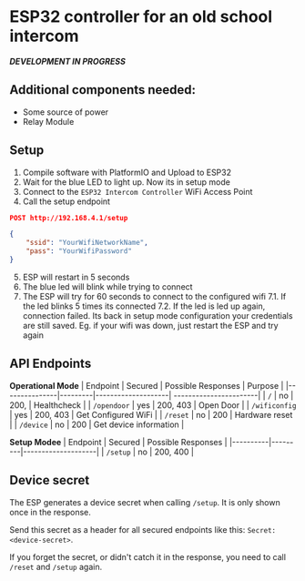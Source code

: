 # ESP32 controller for an old school intercom

***DEVELOPMENT IN PROGRESS***

## Additional components needed:
- Some source of power
- Relay Module

## Setup
1. Compile software with PlatformIO and Upload to ESP32
2. Wait for the blue LED to light up. Now its in setup mode
3. Connect to the `ESP32 Intercom Controller` WiFi Access Point
4. Call the setup endpoint 
```json
POST http://192.168.4.1/setup

{
    "ssid": "YourWifiNetworkName",
    "pass": "YourWifiPassword"
}
```
5. ESP will restart in 5 seconds
6. The blue led will blink while trying to connect
7. The ESP will try for 60 seconds to connect to the configured wifi
    7.1. If the led blinks 5 times its connected
    7.2. If the led is led up again, connection failed. Its back in setup mode configuration your credentials are still saved. Eg. if your wifi was down, just restart the ESP and try again

## API Endpoints

**Operational Mode**
| Endpoint      | Secured | Possible Responses | Purpose                |
|---------------|---------|--------------------| -----------------------|
| `/`           | no      | 200,               | Healthcheck            |
| `/opendoor`   | yes     | 200, 403           | Open Door              |
| `/wificonfig` | yes     | 200, 403           | Get Configured WiFi    |
| `/reset`      | no      | 200                | Hardware reset         |
| `/device`     | no      | 200                | Get device information |

**Setup Modee**
| Endpoint | Secured | Possible Responses |
|----------|---------|--------------------|
| `/setup` | no      | 200, 400           |

## Device secret
The ESP generates a device secret when calling `/setup`. It is only shown once in the response.

Send this secret as a header for all secured endpoints like this: `Secret: <device-secret>`.

If you forget the secret, or didn't catch it in the response, you need to call `/reset` and `/setup` again.